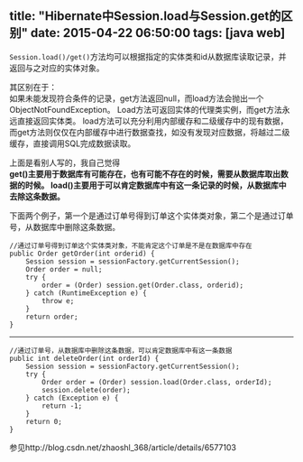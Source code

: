title: "Hibernate中Session.load与Session.get的区别"
date: 2015-04-22 06:50:00
tags: [java web]
---
`Session.load()/get()`方法均可以根据指定的实体类和id从数据库读取记录，并返回与之对应的实体对象。

其区别在于：<br />
如果未能发现符合条件的记录，get方法返回null，而load方法会抛出一个ObjectNotFoundException。
Load方法可返回实体的代理类实例，而get方法永远直接返回实体类。
load方法可以充分利用内部缓存和二级缓存中的现有数据，而get方法则仅仅在内部缓存中进行数据查找，如没有发现对应数据，将越过二级缓存，直接调用SQL完成数据读取。

上面是看别人写的，我自己觉得<br />
**get()主要用于数据库有可能存在，也有可能不存在的时候，需要从数据库取出数据的时候。
load()主要用于可以肯定数据库中有这一条记录的时候，从数据库中去除这条数据。**

下面两个例子，第一个是通过订单号得到订单这个实体类对象，第二个是通过订单号，从数据库中删除这条数据。

	//通过订单号得到订单这个实体类对象，不能肯定这个订单是不是在数据库中存在
	public Order getOrder(int orderid) {
		Session session = sessionFactory.getCurrentSession();
		Order order = null;
		try {
			order = (Order) session.get(Order.class, orderid);
		} catch (RuntimeException e) {
			throw e;
		}
		return order;
	}

---
	//通过订单号，从数据库中删除这条数据，可以肯定数据库中有这一条数据
	public int deleteOrder(int orderId) {
		Session session = sessionFactory.getCurrentSession();
		try {
			Order order = (Order) session.load(Order.class, orderId);
			session.delete(order);
		} catch (Exception e) {
			return -1;
		}
		return 0;
	}	

参见http://blog.csdn.net/zhaoshl_368/article/details/6577103
